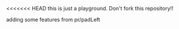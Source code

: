 <<<<<<< HEAD
this is just a playground. Don't fork this repository!!

adding some features from pr/padLeft
